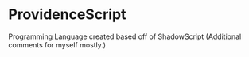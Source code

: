 # ProvidenceScript
Programming Language created based off of ShadowScript (Additional comments for myself mostly.)
